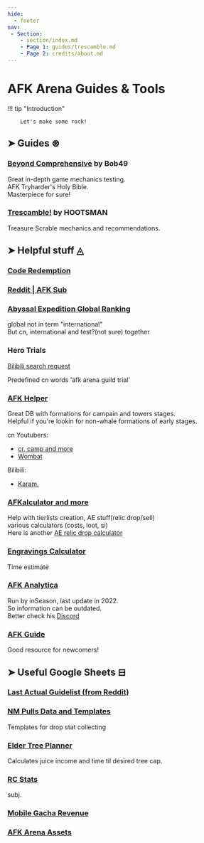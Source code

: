```yaml
---
hide:
  - footer
nav:
 - Section:
    - section/index.md 
    - Page 1: guides/trescamble.md
    - Page 2: credits/about.md
---
```


# AFK Arena Guides & Tools

!!! tip "Introduction"

        Let's make some rock!

## ➤ Guides ⊛

### [Beyond Comprehensive](https://docs.google.com/document/d/1anFewmc_96HU6_mfVsfYniNmRPInNZY7RNMKxW3Kjnw/edit#) by Bob49

Great in-depth game mechanics testing.  
AFK Tryharder's Holy Bible.  
Masterpiece for sure!

### [Trescamble!](/Afk.A/guides/trescamble) by HOOTSMAN

Treasure Scrable mechanics and recommendations.

## ➤ Helpful stuff ◬

### [Code Redemption](https://cdkey.lilith.com/afk-global)

### [Reddit | AFK Sub](https://www.reddit.com/r/afkarena)

### [Abyssal Expedition Global Ranking](https://rank-afk-cn.lilith.com/index.html)

global not in term "international"  
But cn, international and test?(not sure) together

### Hero Trials

[Bilibili search request](https://search.bilibili.com/all?keyword=%E5%89%91%E4%B8%8E%E8%BF%9C%E5%BE%81%20%E5%85%AC%E4%BC%9A%E8%AF%95%E7%82%BC&from_source=webtop_search&spm_id_from=333.788&search_source=5)

Predefined cn words 'afk arena guild trial'

### [AFK Helper](https://afkhelper.nax.is/)

Great DB with formations for campain and towers stages.  
Helpful if you're lookin for non-whale formations of early stages.

cn Youtubers:

- [cr, camp and more](https://www.youtube.com/channel/UCqXC4sY0uLHke70krnOuBmA)
- [Wombat](https://www.youtube.com/@Wombat907)

Bilibili:

- [Karam.](https://space.bilibili.com/5482059?from=search&seid=5629209936129208270)

### [AFKalculator and more](https://afkalc.com/)

Help with tierlists creation, AE stuff(relic drop/sell)  
various calculators (costs, loot, si)  
Here is another [AE relic drop calculator](https://afk-abyssal.netlify.app/)

### [Engravings Calculator](https://akagipanda.github.io/)

Time estimate

### [AFK Analytica](https://www.afkanalytica.com/home)

Run by inSeason, last update in 2022.  
So information can be outdated.  
Better check his [Discord](/afk.GG/dis)

### [AFK Guide](https://afk.guide/)

Good resource for newcomers!

## ➤ Useful Google Sheets ⊟

### [Last Actual Guidelist (from Reddit)](https://docs.google.com/spreadsheets/d/e/2PACX-1vT6SZiRrnf2JlvJE4pyHA4DyZVrm9dl0OFm2nNXsQIwwGmfbE6ILbmiY9Fdnb373vLdUYsmTRme4n3K/pubhtml?gid=0&single=true)

### [NM Pulls Data and Templates](https://docs.google.com/spreadsheets/d/1B54LWQrPGhx1Jc7qG1g7ofE_Zs0Y2-Gb83Ka9wsunR8/edit#gid=1494048482)

Templates for drop stat collecting

### [Elder Tree Planner](https://docs.google.com/spreadsheets/d/1AUbMoJifxG0zCs1SkKTPmLy76qIWyCwHH3gqEu4k7QU/edit#gid=2139514170)

Calculates juice income and time til desired tree cap.

### [RC Stats](https://docs.google.com/spreadsheets/d/1eXx7XoDyn9RoH8NXGAMPuD8U2ii55feieT6r-bIi1MM/edit#gid=1757883554)

subj.

### [Mobile Gacha Revenue](https://docs.google.com/spreadsheets/d/13plqhSBip9VNHW98IC1fGwPPY7-_qAi-nOQofdBvENA/edit#gid=1333208165)

### [AFK Arena Assets](https://drive.google.com/drive/u/0/folders/1j7Hi-HoKdNjYJIJyq-UEGtIQSgv_tdCo)
